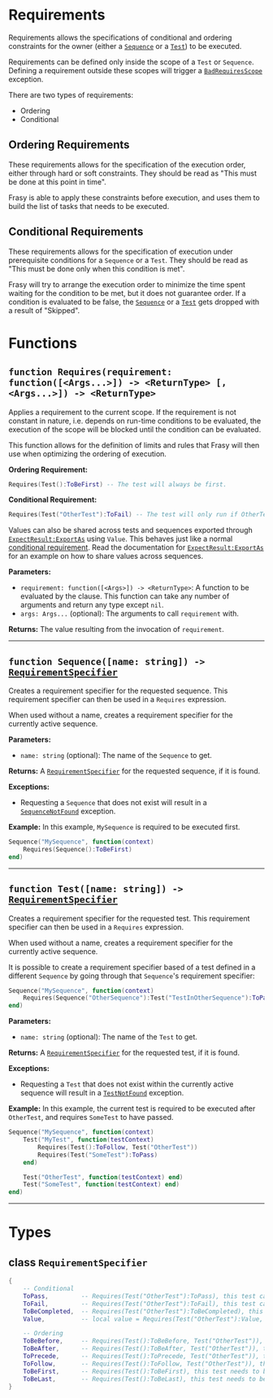 # Requirements
Requirements allows the specifications of conditional and ordering constraints for the owner (either a [`Sequence`](sequence.md) or a [`Test`](test.md)) to be executed.

Requirements can be defined only inside the scope of a `Test` or `Sequence`. Defining a requirement outside these scopes will trigger a [`BadRequiresScope`](validation_error.md#badrequiresscope-exception) exception.

There are two types of requirements:
- Ordering
- Conditional

## Ordering Requirements
These requirements allows for the specification of the execution order, either through hard or soft constraints.
They should be read as "This must be done at this point in time".

Frasy is able to apply these constraints before execution, and uses them to build the list of tasks that needs to be executed.


## Conditional Requirements
These requirements allows for the specification of execution under prerequisite conditions for a `Sequence` or a `Test`.
They should be read as "This must be done only when this condition is met".

Frasy will try to arrange the execution order to minimize the time spent waiting for the condition to be met, but it does not guarantee order.
If a condition is evaluated to be false, the [`Sequence`](sequence.md) or a [`Test`](test.md) gets dropped with a result of "Skipped".


# Functions

## `function Requires(requirement: function([<Args...>]) -> <ReturnType> [, <Args...>]) -> <ReturnType>`
Applies a requirement to the current scope.
If the requirement is not constant in nature, i.e. depends on run-time conditions to be evaluated, the execution of the scope will be blocked until the condition can be evaluated.

This function allows for the definition of limits and rules that Frasy will then use when optimizing the ordering of execution.

**Ordering Requirement:**
```lua
Requires(Test():ToBeFirst) -- The test will always be first.
```

**Conditional Requirement:**
```lua
Requires(Test("OtherTest"):ToFail) -- The test will only run if OtherTest fails.
```

Values can also be shared across tests and sequences exported through [`ExpectResult:ExportAs`](expect.md#function-exportasself-expectresult-name-string) using `Value`.
This behaves just like a normal [conditional requirement](#conditional-requirements). Read the documentation for [`ExpectResult:ExportAs`](expect.md#function-exportasself-expectresult-name-string) for an example on how to share values across sequences.

**Parameters:**
- `requirement: function([<Args>]) -> <ReturnType>`: A function to be evaluated by the clause. This function can take any number of arguments and return any type except `nil`.
- `args: Args...` (optional): The arguments to call `requirement` with.

**Returns:** The value resulting from the invocation of `requirement`.

---

## `function Sequence([name: string]) -> `[`RequirementSpecifier`](#class-requirementspecifier)
Creates a requirement specifier for the requested sequence. This requirement specifier can then be used in a `Requires` expression.

When used without a name, creates a requirement specifier for the currently active sequence.

**Parameters:**
- `name: string` (optional): The name of the `Sequence` to get.

**Returns:** A [`RequirementSpecifier`](#class-requirementspecifier) for the requested sequence, if it is found.

**Exceptions:**
- Requesting a `Sequence` that does not exist will result in a [`SequenceNotFound`](validation_error.md#sequencenotfound-exception) exception.

**Example:**
In this example, `MySequence` is required to be executed first.
```lua
Sequence("MySequence", function(context)
    Requires(Sequence():ToBeFirst)
end)
```

---

## `function Test([name: string]) ->` [`RequirementSpecifier`](#class-requirementspecifier)
Creates a requirement specifier for the requested test. This requirement specifier can then be used in a `Requires` expression.

When used without a name, creates a requirement specifier for the currently active sequence.

It is possible to create a requirement specifier based of a test defined in a different `Sequence` by going through that `Sequence`'s requirement specifier:
```lua
Sequence("MySequence", function(context)
    Requires(Sequence("OtherSequence"):Test("TestInOtherSequence"):ToPass)
end)
```
**Parameters:**
- `name: string` (optional): The name of the `Test` to get.

**Returns:** A [`RequirementSpecifier`](#class-requirementspecifier) for the requested test, if it is found.

**Exceptions:**
- Requesting a `Test` that does not exist within the currently active sequence will result in a [`TestNotFound`](validation_error.md#testnotfound-exception) exception.

**Example:**
In this example, the current test is required to be executed after `OtherTest`, and requires `SomeTest` to have passed.
```lua
Sequence("MySequence", function(context)
    Test("MyTest", function(testContext)
        Requires(Test():ToFollow, Test("OtherTest"))
        Requires(Test("SomeTest"):ToPass)
    end)

    Test("OtherTest", function(testContext) end)
    Test("SomeTest", function(testContext) end)
end)
```

---

# Types
## class `RequirementSpecifier`


```lua
{
    -- Conditional
    ToPass,         -- Requires(Test("OtherTest"):ToPass), this test can only be run if OtherTest succeeds.
    ToFail,         -- Requires(Test("OtherTest"):ToFail), this test can only be run if OtherTest fails.
    ToBeCompleted,  -- Requires(Test("OtherTest"):ToBeCompleted), this test can only be run if OtherTest is completed, whether it has passed or not.
    Value,          -- local value = Requires(Test("OtherTest"):Value, "ValueName"), Fetches the value exported under the name "ValueName" of "OtherTest".

    -- Ordering
    ToBeBefore,     -- Requires(Test():ToBeBefore, Test("OtherTest")), this test needs to run at any point before OtherTest.
    ToBeAfter,      -- Requires(Test():ToBeAfter, Test("OtherTest")), this test needs to run at any point after OtherTest.
    ToPrecede,      -- Requires(Test():ToPrecede, Test("OtherTest")), this test needs to run right before OtherTest
    ToFollow,       -- Requires(Test():ToFollow, Test("OtherTest")), this test needs to run right after OtherTest
    ToBeFirst,      -- Requires(Test():ToBeFirst), this test needs to be first. Can only be on the current test, and can only be one (per sequence).
    ToBeLast,       -- Requires(Test():ToBeLast), this test needs to be last. Can only be on the current test, and can only be one (per sequence).
}
```